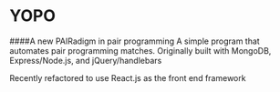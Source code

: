 # YOPO
####A new PAIRadigm in pair programming
A simple program that automates pair programming matches. 
Originally built with MongoDB, Express/Node.js, and jQuery/handlebars

Recently refactored to use React.js as the front end framework
